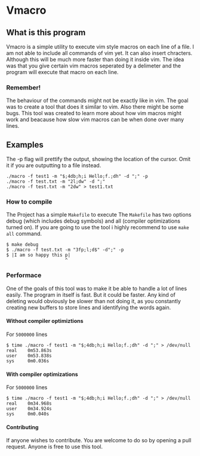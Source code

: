# Vmacro

## What is this program

Vmacro is a simple utility to execute vim style macros on each line of a file.
I am not able to include all commands of vim yet. It can also insert
chracters. Although this will be much more faster than doing it inside vim.
The idea was that you give certain vim macros seperated by a delimeter and
the program will execute that macro on each line.

### Remember!
The behaviour of the commands might not be exactly like in vim.
The goal was to create a tool that does it similar to vim.
Also there might be some bugs. This tool was created to learn more
about how vim macros might work and beacause how slow vim macros can 
be when done over many lines.

## Examples
The -p flag will prettify the output, showing the location of
the cursor. Omit it if you are outputting to a file instead.

```console
./macro -f test1 -m "$;4db;h;i Hello;f.;dh" -d ";" -p 
./macro -f test.txt -m "2l;dw" -d ";"
./macro -f test.txt -m "2dw" > test1.txt

```

### How to compile 

The Project has a simple `Makefile` to execute
The `Makefile` has two options debug (which includes debug symbols)
and all (compiler optimizations turned on). If you are going to use the tool
i highly recommend to use `make all` command.

```console
$ make debug
$ ./macro -f test.txt -m "3fp;l;d$" -d";" -p 
$ |I am so happy this p|
                      ^
```

### Performace
One of the goals of this tool was to make it be able to handle 
a lot of lines easily. The program in itself is fast. But it 
could be faster. Any kind of deleting would obviously be slower
than not doing it, as you constantly creating new buffers to store lines
and identifying the words again.

#### Without compiler optimiztions
For `5000000` lines
```console
$ time ./macro -f test1 -m "$;4db;h;i Hello;f.;dh" -d ";" > /dev/null
real    0m53.863s
user    0m53.838s
sys     0m0.036s
```

#### With compiler optimizations
For `5000000` lines
```console
$ time ./macro -f test1 -m "$;4db;h;i Hello;f.;dh" -d ";" > /dev/null
real    0m34.968s
user    0m34.924s
sys     0m0.040s
```

#### Contributing
If anyone wishes to contribute. You are welcome to do so by opening 
a pull request. Anyone is free to use this tool. 
